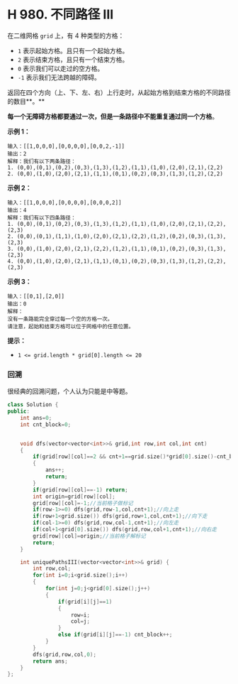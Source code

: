 # H 980. 不同路径 III

在二维网格 `grid` 上，有 4 种类型的方格：

- `1` 表示起始方格。且只有一个起始方格。
- `2` 表示结束方格，且只有一个结束方格。
- `0` 表示我们可以走过的空方格。
- `-1` 表示我们无法跨越的障碍。

返回在四个方向（上、下、左、右）上行走时，从起始方格到结束方格的不同路径的数目**。**

**每一个无障碍方格都要通过一次，但是一条路径中不能重复通过同一个方格**。

 

**示例 1：**

```
输入：[[1,0,0,0],[0,0,0,0],[0,0,2,-1]]
输出：2
解释：我们有以下两条路径：
1. (0,0),(0,1),(0,2),(0,3),(1,3),(1,2),(1,1),(1,0),(2,0),(2,1),(2,2)
2. (0,0),(1,0),(2,0),(2,1),(1,1),(0,1),(0,2),(0,3),(1,3),(1,2),(2,2)
```

**示例 2：**

```
输入：[[1,0,0,0],[0,0,0,0],[0,0,0,2]]
输出：4
解释：我们有以下四条路径： 
1. (0,0),(0,1),(0,2),(0,3),(1,3),(1,2),(1,1),(1,0),(2,0),(2,1),(2,2),(2,3)
2. (0,0),(0,1),(1,1),(1,0),(2,0),(2,1),(2,2),(1,2),(0,2),(0,3),(1,3),(2,3)
3. (0,0),(1,0),(2,0),(2,1),(2,2),(1,2),(1,1),(0,1),(0,2),(0,3),(1,3),(2,3)
4. (0,0),(1,0),(2,0),(2,1),(1,1),(0,1),(0,2),(0,3),(1,3),(1,2),(2,2),(2,3)
```

**示例 3：**

```
输入：[[0,1],[2,0]]
输出：0
解释：
没有一条路能完全穿过每一个空的方格一次。
请注意，起始和结束方格可以位于网格中的任意位置。
```

 

**提示：**

- `1 <= grid.length * grid[0].length <= 20`





### 回溯

很经典的回溯问题，个人认为只能是中等题。

```cpp
class Solution {
public:
    int ans=0;
    int cnt_block=0;


    void dfs(vector<vector<int>>& grid,int row,int col,int cnt)
    {
        if(grid[row][col]==2 && cnt+1==grid.size()*grid[0].size()-cnt_block) 
        {
            ans++;
            return;
        }
        if(grid[row][col]==-1) return;
        int origin=grid[row][col];
        grid[row][col]=-1;//当前格子做标记
        if(row-1>=0) dfs(grid,row-1,col,cnt+1);//向上走
        if(row+1<grid.size()) dfs(grid,row+1,col,cnt+1);//向下走
        if(col-1>=0) dfs(grid,row,col-1,cnt+1);//向左走
        if(col+1<grid[0].size()) dfs(grid,row,col+1,cnt+1);//向右走       
        grid[row][col]=origin;//当前格子解标记
        return;
    }

    int uniquePathsIII(vector<vector<int>>& grid) {
        int row,col;
        for(int i=0;i<grid.size();i++)
        {
            for(int j=0;j<grid[0].size();j++)
            {
                if(grid[i][j]==1) 
                {
                    row=i;
                    col=j;
                }
                else if(grid[i][j]==-1) cnt_block++;
            }
        }
        dfs(grid,row,col,0);
        return ans;
    }
};
```



